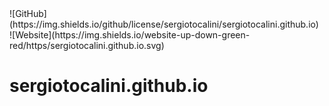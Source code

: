 <div style="display: block; margin: 0 auto">
<div>
![GitHub](https://img.shields.io/github/license/sergiotocalini/sergiotocalini.github.io)
</div>
<div>
![Website](https://img.shields.io/website-up-down-green-red/https/sergiotocalini.github.io.svg)
</div>
</div>

# sergiotocalini.github.io

